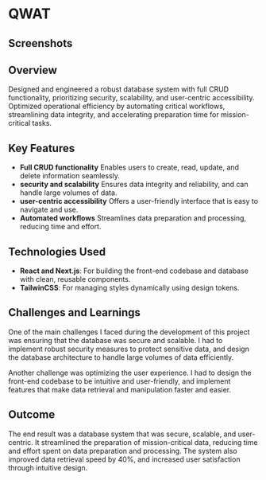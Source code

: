 # QWAT

## Screenshots

## Overview

Designed and engineered a robust database system with full CRUD functionality, prioritizing security, scalability, and user-centric accessibility. Optimized operational efficiency by automating critical workflows, streamlining data integrity, and accelerating preparation time for mission-critical tasks.
## Key Features

- **Full CRUD functionality** Enables users to create, read, update, and delete information seamlessly.
- **security and scalability** Ensures data integrity and reliability, and can handle large volumes of data.
- **user-centric accessibility** Offers a user-friendly interface that is easy to navigate and use.
- **Automated workflows** Streamlines data preparation and processing, reducing time and effort.

## Technologies Used

- **React and Next.js**: For building the front-end codebase and database with clean, reusable components.
- **TailwinCSS**: For managing styles dynamically using design tokens.

## Challenges and Learnings

One of the main challenges I faced during the development of this project was ensuring that the database was secure and scalable. I had to implement robust security measures to protect sensitive data, and design the database architecture to handle large volumes of data efficiently.

Another challenge was optimizing the user experience. I had to design the front-end codebase to be intuitive and user-friendly, and implement features that make data retrieval and manipulation faster and easier.

## Outcome

The end result was a database system that was secure, scalable, and user-centric. It streamlined the preparation of mission-critical data, reducing time and effort spent on data preparation and processing. The system also improved data retrieval speed by 40%, and increased user satisfaction through intuitive design.